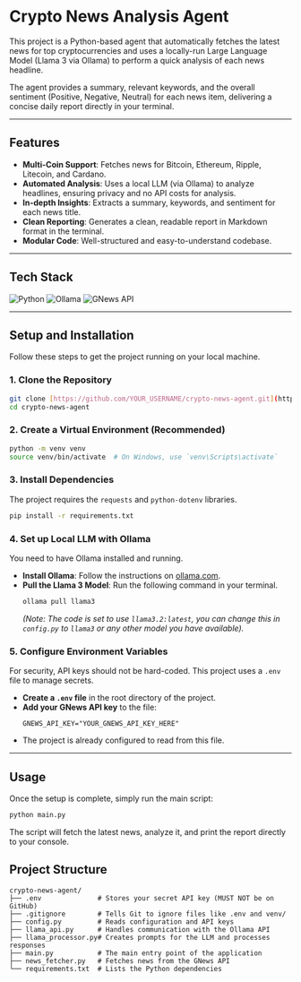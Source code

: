 # Crypto News Analysis Agent 

This project is a Python-based agent that automatically fetches the latest news for top cryptocurrencies and uses a locally-run Large Language Model (Llama 3 via Ollama) to perform a quick analysis of each news headline.

The agent provides a summary, relevant keywords, and the overall sentiment (Positive, Negative, Neutral) for each news item, delivering a concise daily report directly in your terminal.


---

## Features

- **Multi-Coin Support**: Fetches news for Bitcoin, Ethereum, Ripple, Litecoin, and Cardano.
- **Automated Analysis**: Uses a local LLM (via Ollama) to analyze headlines, ensuring privacy and no API costs for analysis.
- **In-depth Insights**: Extracts a summary, keywords, and sentiment for each news title.
- **Clean Reporting**: Generates a clean, readable report in Markdown format in the terminal.
- **Modular Code**: Well-structured and easy-to-understand codebase.

---

## Tech Stack

![Python](https://img.shields.io/badge/Python-3776AB?style=for-the-badge&logo=python&logoColor=white)
![Ollama](https://img.shields.io/badge/Ollama-222222?style=for-the-badge&logo=ollama&logoColor=white)
![GNews API](https://img.shields.io/badge/GNews-API-orange?style=for-the-badge)

---

## Setup and Installation

Follow these steps to get the project running on your local machine.

### 1. Clone the Repository

```bash
git clone [https://github.com/YOUR_USERNAME/crypto-news-agent.git](https://github.com/YOUR_USERNAME/crypto-news-agent.git)
cd crypto-news-agent
```

### 2. Create a Virtual Environment (Recommended)

```bash
python -m venv venv
source venv/bin/activate  # On Windows, use `venv\Scripts\activate`
```

### 3. Install Dependencies

The project requires the `requests` and `python-dotenv` libraries.

```bash
pip install -r requirements.txt
```

### 4. Set up Local LLM with Ollama

You need to have Ollama installed and running.

- **Install Ollama**: Follow the instructions on [ollama.com](https://ollama.com/).
- **Pull the Llama 3 Model**: Run the following command in your terminal.
  ```bash
  ollama pull llama3
  ```
  *(Note: The code is set to use `llama3.2:latest`, you can change this in `config.py` to `llama3` or any other model you have available).*

### 5. Configure Environment Variables

For security, API keys should not be hard-coded. This project uses a `.env` file to manage secrets.

- **Create a `.env` file** in the root directory of the project.
- **Add your GNews API key** to the file:
  ```env
  GNEWS_API_KEY="YOUR_GNEWS_API_KEY_HERE"
  ```
- The project is already configured to read from this file.

---

## Usage

Once the setup is complete, simply run the main script:

```bash
python main.py
```

The script will fetch the latest news, analyze it, and print the report directly to your console.

## Project Structure

```
crypto-news-agent/
├── .env              # Stores your secret API key (MUST NOT be on GitHub)
├── .gitignore        # Tells Git to ignore files like .env and venv/
├── config.py         # Reads configuration and API keys
├── llama_api.py      # Handles communication with the Ollama API
├── llama_processor.py# Creates prompts for the LLM and processes responses
├── main.py           # The main entry point of the application
├── news_fetcher.py   # Fetches news from the GNews API
└── requirements.txt  # Lists the Python dependencies
```
